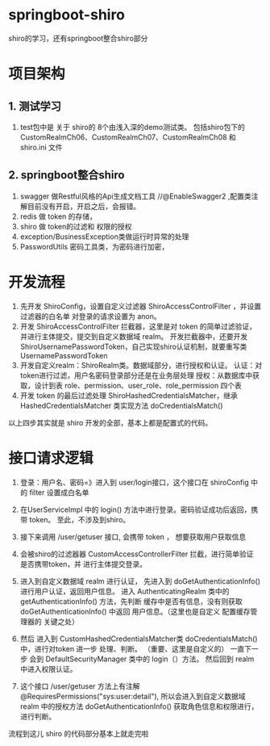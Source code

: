 # springboot-shiro
shiro的学习，还有springboot整合shiro部分

# 项目架构
## 1. 测试学习
1. test包中是 关于 shiro的 8个由浅入深的demo测试类。
    包括shiro包下的 CustomRealmCh06、CustomRealmCh07、CustomRealmCh08 和 shiro.ini 文件
## 2. springboot整合shiro
1. swagger 做Restful风格的Api生成文档工具
    //@EnableSwagger2 ,配置类注解目前没有开启，开启之后，会报错。
2. redis 做 token 的存储，
3. shiro 做 token的过滤和 权限的授权
4. exception/BusinessException类做运行时异常的处理
5. PasswordUtils 密码工具类，为密码进行加密，

# 开发流程
1. 先开发 ShiroConfig，设置自定义过滤器 ShiroAccessControlFilter ，并设置过滤器的白名单
    对登录的请求设置为 anon。
2. 开发 ShiroAccessControlFilter 拦截器，这里是对 token 的简单过滤验证，并进行主体提交，提交到自定义数据域 realm。
    开发拦截器中，还要开发ShiroUsernamePasswordToken，自己实现shiro认证机制，就要重写类 UsernamePasswordToken
3. 开发自定义realm：ShiroRealm类。数据域部分，进行授权和认证。
    认证：对token进行过滤，用户名密码登录部分还是在业务层处理
    授权：从数据库中获取，设计到表 role、permission、user_role、role_permission 四个表
4. 开发 token 的最后过滤处理 ShiroHashedCredentialsMatcher，继承 HashedCredentialsMatcher 类实现方法 doCredentialsMatch()

以上四步其实就是 shiro 开发的全部，基本上都是配置式的代码。

# 接口请求逻辑
1. 登录：用户名、密码=》进入到 user/login接口，这个接口在 shiroConfig 中 的 filter 设置成白名单

2. 在UserServiceImpl 中的 login() 方法中进行登录。密码验证成功后返回，携带 token。
    至此，不涉及到shiro。

3. 接下来调用 /user/getuser 接口, 会携带 token ， 想要获取用户获取信息

4. 会被shiro的过滤器器 CustomAccessControllerFilter 拦截，进行简单验证 是否携带token，并 进行主体提交登录。

5. 进入到自定义数据域 realm 进行认证， 先进入到 doGetAuthenticationInfo() 进行用户认证，返回用户信息。 进入 AuthenticatingRealm 类中的  
    getAuthenticationInfo() 方法，先判断 缓存中是否有信息，没有则获取 doGetAuthenticationInfo()  中返回 用户信息。（这里也是自定义 配置缓存管理器的 关键之处）

6. 然后 进入到  CustomHashedCredentialsMatcher类   doCredentialsMatch()  中，进行对token 进一步 处理、判断。  （重要、这里是自定义的）
   一直下一步 会到 DefaultSecurityManager 类中的 login（）方法。
   然后回到 realm 中进入权限认证。

7. 这个接口 /user/getuser 方法上有注解 @RequiresPermissions("sys:user:detail"), 所以会进入到自定义数据域 realm 中的授权方法 doGetAuthenticationInfo()
   获取角色信息和权限进行，进行判断。
   
流程到这儿 shiro 的代码部分基本上就走完啦

